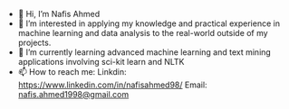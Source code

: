 - 👋 Hi, I’m Nafis Ahmed
- 👀 I’m interested in applying my knowledge and practical experience in machine learning and data analysis to the real-world outside of my projects.
- 🌱 I’m currently learning advanced machine learning and text mining applications involving sci-kit learn and NLTK
- 📫 How to reach me: 
Linkdin: https://www.linkedin.com/in/nafisahmed98/
Email: nafis.ahmed1998@gmail.com

<!---
Nafis-Ahmed98/Nafis-Ahmed98 is a ✨ special ✨ repository because its `README.md` (this file) appears on your GitHub profile.
You can click the Preview link to take a look at your changes.
--->
